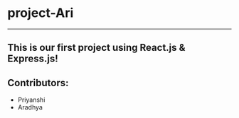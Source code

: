 # project-Ari  

---
This is our first project using React.js & Express.js!
---

## Contributors:
- Priyanshi
- Aradhya
